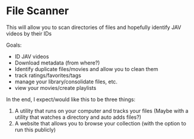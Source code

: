 
# File Scanner

This will allow you to scan directories of files and hopefully identify JAV videos by their IDs

Goals:
* ID JAV videos
* Download metadata (from where?)
* Identify duplicate files/movies and allow you to clean them
* track ratings/favorites/tags
* manage your library/consolidate files, etc.
* view your movies/create playlists

In the end, I expect/would like this to be three things:

1. A utility that runs on your computer and tracks your files (Maybe with a utility that watches a directory and auto adds files?)
2. A website that allows you to browse your collection (with the option to run this publicly)
